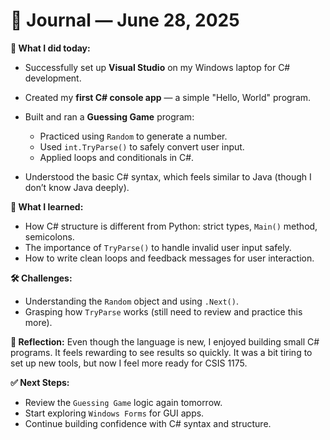 # 📘 **Journal — June 28, 2025**

**🌟 What I did today:**

* Successfully set up **Visual Studio** on my Windows laptop for C# development.
* Created my **first C# console app** — a simple "Hello, World" program.
* Built and ran a **Guessing Game** program:

  * Practiced using `Random` to generate a number.
  * Used `int.TryParse()` to safely convert user input.
  * Applied loops and conditionals in C#.
* Understood the basic C# syntax, which feels similar to Java (though I don’t know Java deeply).

**🧠 What I learned:**

* How C# structure is different from Python: strict types, `Main()` method, semicolons.
* The importance of `TryParse()` to handle invalid user input safely.
* How to write clean loops and feedback messages for user interaction.

**🛠️ Challenges:**

* Understanding the `Random` object and using `.Next()`.
* Grasping how `TryParse` works (still need to review and practice this more).

**💬 Reflection:**
Even though the language is new, I enjoyed building small C# programs. It feels rewarding to see results so quickly. It was a bit tiring to set up new tools, but now I feel more ready for CSIS 1175.

**✅ Next Steps:**

* Review the `Guessing Game` logic again tomorrow.
* Start exploring `Windows Forms` for GUI apps.
* Continue building confidence with C# syntax and structure.
